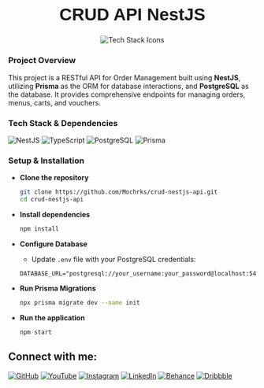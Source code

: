 <h1 align="center" style="font-family: 'Poppins', sans-serif; font-size: 2.5em; font-weight: bold;">CRUD API NestJS </h1>

<p align="center">
  <img src="https://skillicons.dev/icons?i=nestjs,typescript,postgres,prisma" alt="Tech Stack Icons" />
</p>

### Project Overview

This project is a RESTful API for Order Management built using **NestJS**, utilizing **Prisma** as the ORM for database interactions, and **PostgreSQL** as the database. It provides comprehensive endpoints for managing orders, menus, carts, and vouchers.

### Tech Stack & Dependencies
![NestJS](https://img.shields.io/badge/NestJS-E0234E?style=flat-square&logo=nestjs&logoColor=white)
![TypeScript](https://img.shields.io/badge/TypeScript-007ACC?style=flat-square&logo=typescript&logoColor=white)
![PostgreSQL](https://img.shields.io/badge/PostgreSQL-336791?style=flat-square&logo=postgresql&logoColor=white)
![Prisma](https://img.shields.io/badge/Prisma-2D3748?style=flat-square&logo=prisma&logoColor=white)

### Setup & Installation

- **Clone the repository**
    ```bash
    git clone https://github.com/Mochrks/crud-nestjs-api.git
    cd crud-nestjs-api
    ```

- **Install dependencies**
    ```bash
    npm install
    ```

- **Configure Database**
    - Update `.env` file with your PostgreSQL credentials:
    ```dotenv
    DATABASE_URL="postgresql://your_username:your_password@localhost:5432/your_database"
    ```

- **Run Prisma Migrations**
    ```bash
    npx prisma migrate dev --name init
    ```

- **Run the application**
    ```bash
    npm start
    ```


## Connect with me:
[![GitHub](https://img.shields.io/badge/GitHub-333?style=for-the-badge&logo=github&logoColor=white)](https://github.com/mochrks)
[![YouTube](https://img.shields.io/badge/YouTube-FF0000?style=for-the-badge&logo=youtube&logoColor=white)](https://youtube.com/@Gdvisuel)
[![Instagram](https://img.shields.io/badge/Instagram-E4405F?style=for-the-badge&logo=instagram&logoColor=white)](https://instagram.com/mochrks)
[![LinkedIn](https://img.shields.io/badge/LinkedIn-0077B5?style=for-the-badge&logo=linkedin&logoColor=white)](https://linkedin.com/in/mochrks)
[![Behance](https://img.shields.io/badge/Behance-1769FF?style=for-the-badge&logo=behance&logoColor=white)](https://behance.net/mochrks)
[![Dribbble](https://img.shields.io/badge/Dribbble-EA4C89?style=for-the-badge&logo=dribbble&logoColor=white)](https://dribbble.com/mochrks)